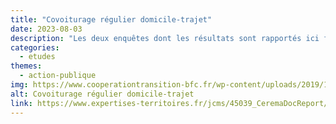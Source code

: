 ```yaml
---
title: "Covoiturage régulier domicile-trajet"
date: 2023-08-03
description: "Les deux enquêtes dont les résultats sont rapportés ici font suite au rapport du Cerema de 20181 qui préconisait d’enquêter auprès des employeurs et des salariés afin de mieux connaître les pratiques et ce qui motive ou freine le covoiturage régulier domicile-travail."
categories:
  - etudes
themes:
  - action-publique
img: https://www.cooperationtransition-bfc.fr/wp-content/uploads/2019/12/CEREMA2.png
alt: Covoiturage régulier domicile-trajet
link: https://www.expertises-territoires.fr/jcms/45039_CeremaDocReport/fr/covoiturage-regulier-domicile-trajet
---
```

